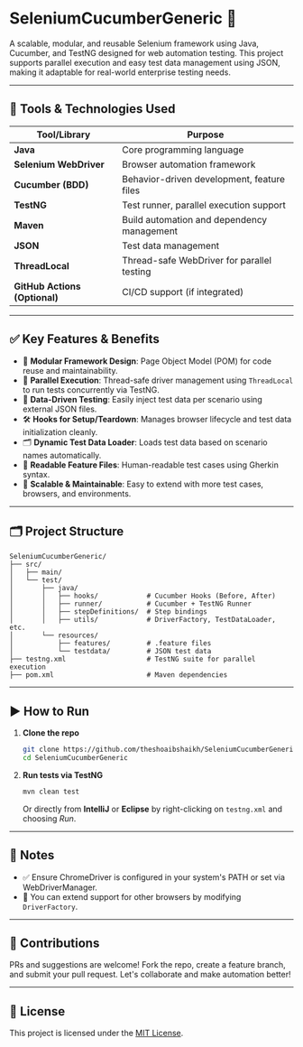# SeleniumCucumberGeneric 🚀

A scalable, modular, and reusable Selenium framework using Java, Cucumber, and TestNG designed for web automation testing. This project supports parallel execution and easy test data management using JSON, making it adaptable for real-world enterprise testing needs.

---

## 🔧 Tools & Technologies Used

| Tool/Library     | Purpose                                         |
|------------------|--------------------------------------------------|
| **Java**         | Core programming language                        |
| **Selenium WebDriver** | Browser automation framework             |
| **Cucumber (BDD)** | Behavior-driven development, feature files     |
| **TestNG**       | Test runner, parallel execution support          |
| **Maven**        | Build automation and dependency management       |
| **JSON**         | Test data management                             |
| **ThreadLocal**  | Thread-safe WebDriver for parallel testing       |
| **GitHub Actions (Optional)** | CI/CD support (if integrated)    |

---

## ✅ Key Features & Benefits

- 🧩 **Modular Framework Design**: Page Object Model (POM) for code reuse and maintainability.
- 🧪 **Parallel Execution**: Thread-safe driver management using `ThreadLocal` to run tests concurrently via TestNG.
- 🧾 **Data-Driven Testing**: Easily inject test data per scenario using external JSON files.
- 🛠️ **Hooks for Setup/Teardown**: Manages browser lifecycle and test data initialization cleanly.
- 🗂️ **Dynamic Test Data Loader**: Loads test data based on scenario names automatically.
- 📜 **Readable Feature Files**: Human-readable test cases using Gherkin syntax.
- 🧼 **Scalable & Maintainable**: Easy to extend with more test cases, browsers, and environments.

---

## 🗂️ Project Structure

```
SeleniumCucumberGeneric/
├── src/
│   ├── main/
│   └── test/
│       ├── java/
│       │   ├── hooks/            # Cucumber Hooks (Before, After)
│       │   ├── runner/           # Cucumber + TestNG Runner
│       │   ├── stepDefinitions/  # Step bindings
│       │   ├── utils/            # DriverFactory, TestDataLoader, etc.
│       └── resources/
│           ├── features/         # .feature files
│           └── testdata/         # JSON test data
├── testng.xml                    # TestNG suite for parallel execution
├── pom.xml                       # Maven dependencies
```

---

## ▶️ How to Run

1. **Clone the repo**
   ```bash
   git clone https://github.com/theshoaibshaikh/SeleniumCucumberGeneric.git
   cd SeleniumCucumberGeneric
   ```

2. **Run tests via TestNG**
   ```bash
   mvn clean test
   ```

   Or directly from **IntelliJ** or **Eclipse** by right-clicking on `testng.xml` and choosing _Run_.

---

## 📌 Notes

- ✅ Ensure ChromeDriver is configured in your system's PATH or set via WebDriverManager.
- 🔄 You can extend support for other browsers by modifying `DriverFactory`.

---

## 🙌 Contributions

PRs and suggestions are welcome! Fork the repo, create a feature branch, and submit your pull request. Let's collaborate and make automation better!

---

## 📃 License

This project is licensed under the [MIT License](LICENSE).

